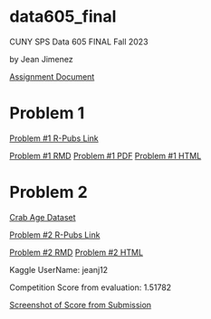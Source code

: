# data605_final
CUNY SPS Data 605 FINAL Fall 2023 

by Jean Jimenez

[Assignment Document](https://github.com/sleepysloth12/data605_final/blob/main/final%20project%20fall%202023docx.pdf)

# Problem 1

[Problem #1 R-Pubs Link](http://rpubs.com/sleepysloth12/1124828)

[Problem #1 RMD](https://github.com/sleepysloth12/data605_final/blob/main/jjimenez_605_finalpt1.Rmd)
[Problem #1 PDF](https://github.com/sleepysloth12/data605_final/blob/main/jjimenez_605_finalpt1.pdf)
[Problem #1 HTML](https://github.com/sleepysloth12/data605_final/blob/main/jjimenez_605_finalpt1.html)

# Problem 2

[Crab Age Dataset](https://www.kaggle.com/competitions/playground-series-s3e16)

[Problem #2 R-Pubs Link](http://rpubs.com/sleepysloth12/1126909)

[Problem #2 RMD](https://github.com/sleepysloth12/data605_final/blob/main/jjimenez_605_finalpt2.Rmd)
[Problem #2 HTML](https://github.com/sleepysloth12/data605_final/blob/main/jjimenez_605_finalpt2.html)


Kaggle UserName: jeanj12

Competition Score from evaluation: 1.51782

[Screenshot of Score from Submission](https://github.com/sleepysloth12/data605_final/blob/main/kaggle_score.png)

